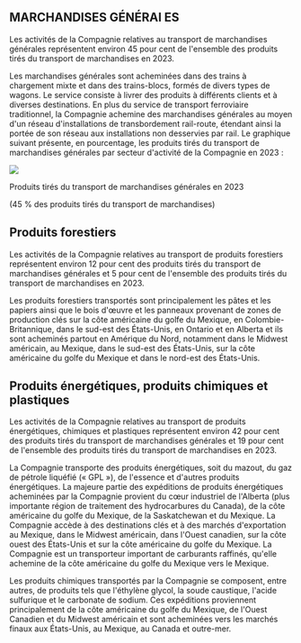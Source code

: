 ## MARCHANDISES GÉNÉRAI ES

Les activités de la Compagnie relatives au transport de marchandises générales représentent environ 45 pour cent de l'ensemble des produits tirés du transport de marchandises en 2023.

Les marchandises générales sont acheminées dans des trains à chargement mixte et dans des trains-blocs, formés de divers types de wagons. Le service consiste à livrer des produits à différents clients et à diverses destinations. En plus du service de transport ferroviaire traditionnel, la Compagnie achemine des marchandises générales au moyen d'un réseau d'installations de transbordement rail-route, étendant ainsi la portée de son réseau aux installations non desservies par rail. Le graphique suivant présente, en pourcentage, les produits tirés du transport de marchandises générales par secteur d'activité de la Compagnie en 2023 :

![](_page_0_Figure_4.jpeg)

Produits tirés du transport de marchandises générales en 2023

(45 % des produits tirés du transport de marchandises)

## **Produits forestiers**

Les activités de la Compagnie relatives au transport de produits forestiers représentent environ 12 pour cent des produits tirés du transport de marchandises générales et 5 pour cent de l'ensemble des produits tirés du transport de marchandises en 2023.

Les produits forestiers transportés sont principalement les pâtes et les papiers ainsi que le bois d'œuvre et les panneaux provenant de zones de production clés sur la côte américaine du golfe du Mexique, en Colombie-Britannique, dans le sud-est des États-Unis, en Ontario et en Alberta et ils sont acheminés partout en Amérique du Nord, notamment dans le Midwest américain, au Mexique, dans le sud-est des États-Unis, sur la côte américaine du golfe du Mexique et dans le nord-est des États-Unis.

## Produits énergétiques, produits chimiques et plastiques

Les activités de la Compagnie relatives au transport de produits énergétiques, chimiques et plastiques représentent environ 42 pour cent des produits tirés du transport de marchandises générales et 19 pour cent de l'ensemble des produits tirés du transport de marchandises en 2023.

La Compagnie transporte des produits énergétiques, soit du mazout, du gaz de pétrole liquéfié (« GPL »), de l'essence et d'autres produits énergétiques. La majeure partie des expéditions de produits énergétiques acheminées par la Compagnie provient du cœur industriel de l'Alberta (plus importante région de traitement des hydrocarbures du Canada), de la côte américaine du golfe du Mexique, de la Saskatchewan et du Mexique. La Compagnie accède à des destinations clés et à des marchés d'exportation au Mexique, dans le Midwest américain, dans l'Ouest canadien, sur la côte ouest des États-Unis et sur la côte américaine du golfe du Mexique. La Compagnie est un transporteur important de carburants raffinés, qu'elle achemine de la côte américaine du golfe du Mexique vers le Mexique.

Les produits chimiques transportés par la Compagnie se composent, entre autres, de produits tels que l'éthylène glycol, la soude caustique, l'acide sulfurique et le carbonate de sodium. Ces expéditions proviennent principalement de la côte américaine du golfe du Mexique, de l'Ouest Canadien et du Midwest américain et sont acheminées vers les marchés finaux aux États-Unis, au Mexique, au Canada et outre-mer.
